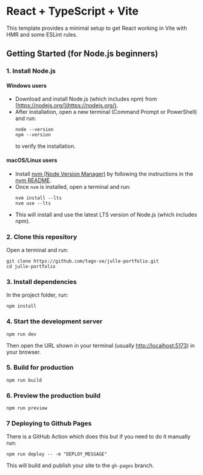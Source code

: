 # React + TypeScript + Vite

This template provides a minimal setup to get React working in Vite with HMR and some ESLint rules.

## Getting Started (for Node.js beginners)

### 1. Install Node.js

#### Windows users

- Download and install Node.js (which includes npm) from [https://nodejs.org/](https://nodejs.org/).
- After installation, open a new terminal (Command Prompt or PowerShell) and run:
  ```
  node --version
  npm --version
  ```
  to verify the installation.

#### macOS/Linux users

- Install [nvm (Node Version Manager)](https://github.com/nvm-sh/nvm) by following the instructions in the [nvm README](https://github.com/nvm-sh/nvm#installing-and-updating).
- Once `nvm` is installed, open a terminal and run:
  ```
  nvm install --lts
  nvm use --lts
  ```
- This will install and use the latest LTS version of Node.js (which includes npm).

### 2. Clone this repository  
   Open a terminal and run:
   ```
   git clone https://github.com/tago-se/julle-portfolio.git
   cd julle-portfolio
   ```

### 3. Install dependencies  
   In the project folder, run:
   ```
   npm install
   ```

### 4. Start the development server  
   ```
   npm run dev
   ```
   Then open the URL shown in your terminal (usually [http://localhost:5173](http://localhost:5173)) in your browser.

### 5. Build for production  
   ```
   npm run build
   ```

### 6. Preview the production build  
   ```
   npm run preview
   ```

### 7 Deploying to Github Pages

There is a GitHub Action which does this but if you need to do it manually run:
```
npm run deploy -- -m "DEPLOY_MESSAGE"
```
This will build and publish your site to the `gh-pages` branch.

